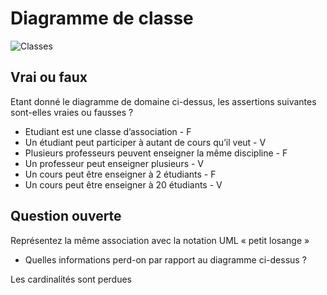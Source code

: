 # Diagramme de classe

![Classes](uml/classes.png)

## Vrai ou faux

Etant donné le diagramme de domaine ci-dessus, les assertions suivantes sont-elles vraies ou fausses ? 
- Etudiant est une classe d’association - F
- Un étudiant peut participer à autant de cours qu’il veut - V
- Plusieurs professeurs peuvent enseigner la même discipline - F
- Un professeur peut enseigner plusieurs - V
- Un cours peut être enseigner à 2 étudiants - F
- Un cours peut être enseigner à 20 étudiants - V

## Question ouverte

Représentez la même association avec la notation UML « petit losange » 

- Quelles informations perd-on par rapport au diagramme ci-dessus ? 

Les cardinalités sont perdues